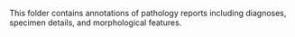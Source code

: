 This folder contains annotations of pathology reports including diagnoses, specimen details, and morphological features.
